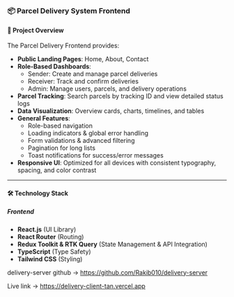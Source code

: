 ### 📦 Parcel Delivery System Frontend

#### 🔹 Project Overview
The Parcel Delivery Frontend provides:

- **Public Landing Pages**: Home, About, Contact
- **Role-Based Dashboards**:
  - Sender: Create and manage parcel deliveries
  - Receiver: Track and confirm deliveries
  - Admin: Manage users, parcels, and delivery operations
- **Parcel Tracking**: Search parcels by tracking ID and view detailed status logs
- **Data Visualization**: Overview cards, charts, timelines, and tables
- **General Features**:
  - Role-based navigation
  - Loading indicators & global error handling
  - Form validations & advanced filtering
  - Pagination for long lists
  - Toast notifications for success/error messages
- **Responsive UI**: Optimized for all devices with consistent typography, spacing, and color contrast
---

#### 🛠️ Technology Stack

##### Frontend
- **React.js** (UI Library)
- **React Router** (Routing)
- **Redux Toolkit & RTK Query** (State Management & API Integration)
- **TypeScript** (Type Safety)
- **Tailwind CSS** (Styling)


delivery-server github -> https://github.com/Rakib010/delivery-server

Live link -> https://delivery-client-tan.vercel.app
